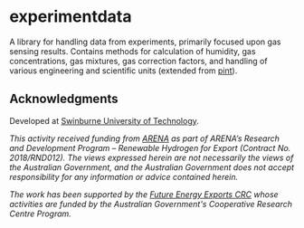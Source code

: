 # experimentdata

A library for handling data from experiments, primarily focused upon gas sensing results. Contains methods for calculation of humidity, gas concentrations, gas mixtures, gas correction factors, and handling of various engineering and scientific units (extended from [pint](https://pint.readthedocs.io/en/stable/)).

## Acknowledgments

Developed at [Swinburne University of Technology](https://swin.edu.au).

*This activity received funding from [ARENA](https://arena.gov.au) as part of ARENA’s Research and Development Program – Renewable Hydrogen for Export (Contract No. 2018/RND012). The views expressed herein are not necessarily the views of the Australian Government, and the Australian Government does not accept responsibility for any information or advice contained herein.*

*The work has been supported by the [Future Energy Exports CRC](https://www.fenex.org.au) whose activities are funded by the Australian Government's Cooperative Research Centre Program.*
